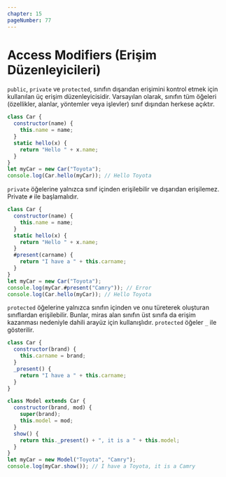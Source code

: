 ```yaml
---
chapter: 15
pageNumber: 77
---
```


# Access Modifiers (Erişim Düzenleyicileri)

`public`, `private` ve `protected`, sınıfın dışarıdan erişimini kontrol etmek için kullanılan üç erişim düzenleyicisidir. Varsayılan olarak, sınıfın tüm öğeleri (özellikler, alanlar, yöntemler veya işlevler) sınıf dışından herkese açıktır.

```javascript
class Car {
  constructor(name) {
    this.name = name;
  }
  static hello(x) {
    return "Hello " + x.name;
  }
}
let myCar = new Car("Toyota");
console.log(Car.hello(myCar)); // Hello Toyota
```

`private` öğelerine yalnızca sınıf içinden erişilebilir ve dışarıdan erişilemez. Private `#` ile başlamalıdır.

```javascript
class Car {
  constructor(name) {
    this.name = name;
  }
  static hello(x) {
    return "Hello " + x.name;
  }
  #present(carname) {
    return "I have a " + this.carname;
  }
}
let myCar = new Car("Toyota");
console.log(myCar.#present("Camry")); // Error
console.log(Car.hello(myCar)); // Hello Toyota
```

`protected` öğelerine yalnızca sınıfın içinden ve onu türeterek oluşturan sınıflardan erişilebilir. Bunlar, miras alan sınıfın üst sınıfa da erişim kazanması nedeniyle dahili arayüz için kullanışlıdır. `protected` öğeler `_` ile gösterilir.

```javascript
class Car {
  constructor(brand) {
    this.carname = brand;
  }
  _present() {
    return "I have a " + this.carname;
  }
}

class Model extends Car {
  constructor(brand, mod) {
    super(brand);
    this.model = mod;
  }
  show() {
    return this._present() + ", it is a " + this.model;
  }
}
let myCar = new Model("Toyota", "Camry");
console.log(myCar.show()); // I have a Toyota, it is a Camry
```
